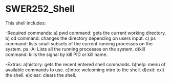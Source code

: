 # SWER252_Shell

This shell includes:

-Required commands:
a) pwd command: gets the current working directory.
b) cd command: changes the directory depending on users input.
c) ps command: lists small subsets of the current running processes on the system.
   ps -A: Lists all the running processes on the system.
d)kill command: kills the signal by kill PID or kill name.

-Extras:
a)history: gets the recent entered shell commands. 
b)help: menu of available commands to use. 
c)intro: welcoming intro to the shell.
d)exit: exit the shell.
e)clear: clears the shell.
